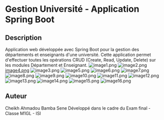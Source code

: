 # Gestion Université - Application Spring Boot

## Description

Application web développée avec Spring Boot pour la gestion des départements et enseignants d'une université. Cette application permet d'effectuer toutes les opérations CRUD (Create, Read, Update, Delete) sur les modules Département et Enseignant.
![image1.png](images/image1.png)
![image2.png](images/image2.png)
[image4.png](images/image4.png)
![image3.png](images/image3.png)
![image5.png](images/image5.png)
![image6.png](images/image6.png)
![image7.png](images/image7.png)
![image8.png](images/image8.png)
![image9.png](images/image9.png)
![image10.png](images/image10.png)
![image11.png](images/image11.png)
![image12.png](images/image12.png)
![image13.png](images/image13.png)
![image14.png](images/image14.png)
![image15.png](images/image15.png)
![image16.png](images/image16.png)
## Auteur
Cheikh Ahmadou Bamba Sene
Développé dans le cadre du Exam final - Classe M1GL - ISI

